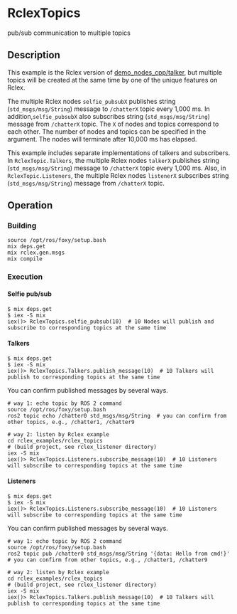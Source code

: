 # RclexTopics

pub/sub communication to multiple topics

## Description

This example is the Rclex version of [demo_nodes_cpp/talker](https://github.com/ros2/demos/blob/rolling/demo_nodes_cpp/src/topics/talker.cpp), but multiple topics will be created at the same time by one of the unique features on Rclex.

The multiple Rclex nodes `selfie_pubsubX` publishes string (`std_msgs/msg/String`) message to `/chatterX` topic every 1,000 ms.
In addition,`selfie_pubsubX` also subscribes string (`std_msgs/msg/String`) message from `/chatterX` topic.
The `X` of nodes and topics correspond to each other.
The number of nodes and topics can be specified in the argument.
The nodes will terminate after 10,000 ms has elapsed.

This example includes separate implementations of talkers and subscribers.  
In `RclexTopic.Talkers`, the multiple Rclex nodes `talkerX` publishes string (`std_msgs/msg/String`) message to `/chatterX` topic every 1,000 ms.
Also, in `RclexTopic.Listeners`, the multiple Rclex nodes `listenerX` subscribes string (`std_msgs/msg/String`) message from `/chatterX` topic.

## Operation

### Building

```
source /opt/ros/foxy/setup.bash
mix deps.get
mix rclex.gen.msgs
mix compile
```

### Execution

#### Selfie pub/sub

```
$ mix deps.get
$ iex -S mix
iex()> RclexTopics.selfie_pubsub(10)  # 10 Nodes will publish and subscribe to corresponding topics at the same time
```

#### Talkers

```
$ mix deps.get
$ iex -S mix
iex()> RclexTopics.Talkers.publish_message(10)  # 10 Talkers will publish to corresponding topics at the same time
```

You can confirm published messages by several ways.

```
# way 1: echo topic by ROS 2 command
source /opt/ros/foxy/setup.bash
ros2 topic echo /chatter0 std_msgs/msg/String  # you can confirm from other topics, e.g., /chatter1, /chatter9

# way 2: listen by Rclex example
cd rclex_examples/rclex_topics
# (build project, see rclex_listener directory)
iex -S mix
iex()> RclexTopics.Listeners.subscribe_message(10)  # 10 Listeners will subscribe to corresponding topics at the same time
```

#### Listeners

```
$ mix deps.get
$ iex -S mix
iex()> RclexTopics.Listeners.subscribe_message(10)  # 10 Listeners will subscribe to corresponding topics at the same time
```

You can confirm published messages by several ways.

```
# way 1: echo topic by ROS 2 command
source /opt/ros/foxy/setup.bash
ros2 topic pub /chatter0 std_msgs/msg/String '{data: Hello from cmd!}'  # you can confirm from other topics, e.g., /chatter1, /chatter9

# way 2: listen by Rclex example
cd rclex_examples/rclex_topics
# (build project, see rclex_listener directory)
iex -S mix
iex()> RclexTopics.Talkers.publish_message(10)  # 10 Talkers will publish to corresponding topics at the same time
```
